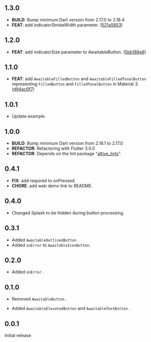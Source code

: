 ## 1.3.0

 - **BUILD**: Bump minimum Dart version from 2.17.0 to 2.18.4
 - **FEAT**: add indicatorStrokeWidth parameter. ([521a5853](https://github.com/altive/flutter_widgets/commit/521a5853a71b26561fb61b99f17f11814fa24c64))

## 1.2.0

 - **FEAT**: add indicatorSize parameter to AwaitableButton. ([5bb188e8](https://github.com/altive/flutter_widgets/commit/5bb188e8d506383ebb2706eec7ac87638b10a71f))

## 1.1.0

 - **FEAT**: add `AwaitableFilledButton` and `AwaitableFilledTonalButton` representing `FilledButton` and `FilledTonalButton` in Material 3. ([d94ac0f7](https://github.com/altive/flutter_widgets/commit/d94ac0f75047404b28c5f116c099badbc69c1fc1))

## 1.0.1
 - Update example.

## 1.0.0

 - **BUILD**: Bump minimum Dart version from 2.16.1 to 2.17.0
 - **REFACTOR**: Refactoring with Flutter 3.0.0
 - **REFACTOR**: Depends on the lint package "[altive_lints](https://pub.dev/packages/altive_lints)".

## 0.4.1

 - **FIX**: add required to onPressed.
 - **CHORE**: add web demo link to README.

## 0.4.0
- Changed Splash to be hidden during button processing.

## 0.3.1

- Added `AwaitableOutlinedButton` .
- Added `onError` to `AwaitableIconButton`.

## 0.2.0

- Added `onError` .

## 0.1.0

- Removed `AwaitableButton` .

- Added `AwaitableElevatedButton` and `AwaitableTextButton` .

## 0.0.1

Initial release
